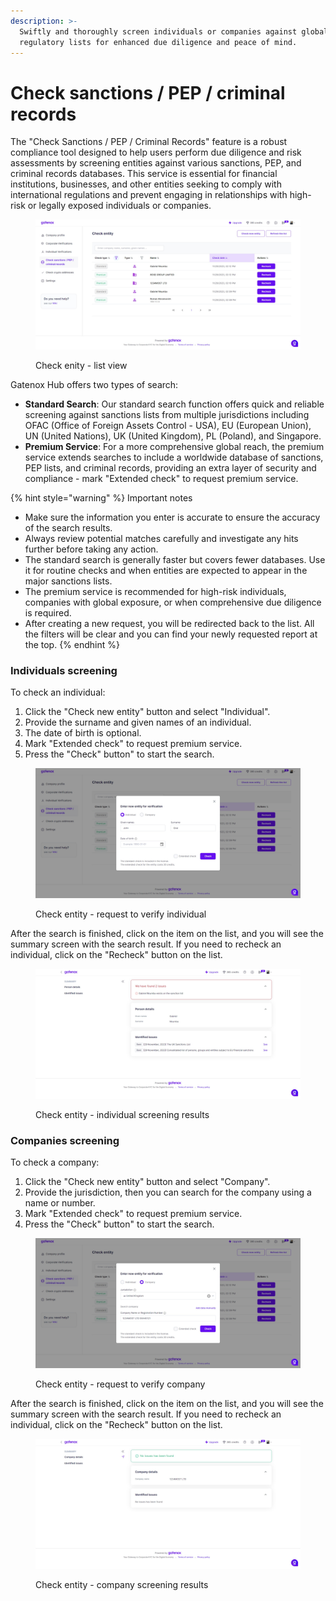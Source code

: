 ```yaml
---
description: >-
  Swiftly and thoroughly screen individuals or companies against global
  regulatory lists for enhanced due diligence and peace of mind.
---
```


# Check sanctions / PEP / criminal records

The "Check Sanctions / PEP / Criminal Records" feature is a robust compliance tool designed to help users perform due diligence and risk assessments by screening entities against various sanctions, PEP, and criminal records databases. This service is essential for financial institutions, businesses, and other entities seeking to comply with international regulations and prevent engaging in relationships with high-risk or legally exposed individuals or companies.

<figure><img src="../../.gitbook/assets/CheckEntity-listview.png" alt=""><figcaption><p>Check enity - list view</p></figcaption></figure>

Gatenox Hub offers two types of search:

* **Standard Search**: Our standard search function offers quick and reliable screening against sanctions lists from multiple jurisdictions including OFAC (Office of Foreign Assets Control - USA), EU (European Union), UN (United Nations), UK (United Kingdom), PL (Poland), and Singapore.
* **Premium Service**: For a more comprehensive global reach, the premium service extends searches to include a worldwide database of sanctions, PEP lists, and criminal records, providing an extra layer of security and compliance - mark "Extended check" to request premium service.

{% hint style="warning" %}
Important notes

* Make sure the information you enter is accurate to ensure the accuracy of the search results.
* Always review potential matches carefully and investigate any hits further before taking any action.
* The standard search is generally faster but covers fewer databases. Use it for routine checks and when entities are expected to appear in the major sanctions lists.
* The premium service is recommended for high-risk individuals, companies with global exposure, or when comprehensive due diligence is required.
* After creating a new request, you will be redirected back to the list. All the filters will be clear and you can find your newly requested report at the top.
{% endhint %}

### Individuals screening

To check an individual:

1. Click the "Check new entity" button and select "Individual".
2. Provide the surname and given names of an individual.
3. The date of birth is optional.&#x20;
4. Mark "Extended check" to request premium service.
5. Press the "Check" button" to start the search.

<figure><img src="../../.gitbook/assets/CheckEntity-request individual.png" alt=""><figcaption><p>Check entity - request to verify individual</p></figcaption></figure>

After the search is finished, click on the item on the list, and you will see the summary screen with the search result. If you need to recheck an individual, click on the "Recheck" button on the list.



<figure><img src="../../.gitbook/assets/CheckEntity-individual.png" alt=""><figcaption><p>Check entity - individual screening results</p></figcaption></figure>

### Companies screening

To check a company:

1. Click the "Check new entity" button and select "Company".
2. Provide the jurisdiction, then you can search for the company using a name or number.
3. Mark "Extended check" to request premium service.
4. Press the "Check" button" to start the search.

<figure><img src="../../.gitbook/assets/CheckEntity-request company.png" alt=""><figcaption><p>Check entity - request to verify company </p></figcaption></figure>

After the search is finished, click on the item on the list, and you will see the summary screen with the search result. If you need to recheck an individual, click on the "Recheck" button on the list.

<figure><img src="../../.gitbook/assets/CheckEntity-company.png" alt=""><figcaption><p>Check entity - company screening results</p></figcaption></figure>
